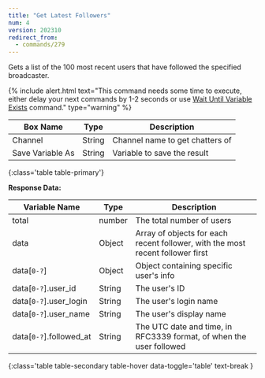 ```yaml
---
title: "Get Latest Followers"
num: 4
version: 202310
redirect_from:
  - commands/279
---
```


Gets a list of the 100 most recent users that have followed the specified broadcaster.

{% include alert.html text="This command needs some time to execute, either delay your next commands by 1-2 seconds or use <a href='/docs/commands/wait#waituntilvariableexists'>Wait Until Variable Exists</a> command." type="warning" %} 

| Box Name | Type | Description | 
|-------|--------|--------
Channel|String|Channel name to get chatters of
Save Variable As|String|Variable to save the result
{:class='table table-primary'}

**Response Data:**

| Variable Name | Type | Description |
|-------|--------|--------|
total|number|The total number of users
data|Object|Array of objects for each recent follower, with the most recent follower first
data[`0-?`]|Object|Object containing specific user's info
data[`0-?`].user_id|String|The user's ID
data[`0-?`].user_login|String|The user's login name
data[`0-?`].user_name|String|The user's display name
data[`0-?`].followed_at|String|The UTC date and time, in RFC3339 format, of when the user followed
{:class='table table-secondary table-hover data-toggle='table' text-break }